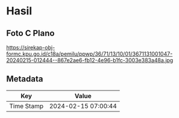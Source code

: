 # Hasil

## Foto C Plano

https://sirekap-obj-formc.kpu.go.id/c18a/pemilu/ppwp/36/71/13/10/01/3671131001047-20240215-012444--867e2ae6-fb12-4e96-b1fc-3003e383a48a.jpg


## Metadata

| Key        | Value               |
| ---------- | ------------------- |
| Time Stamp | 2024-02-15 07:00:44 |



